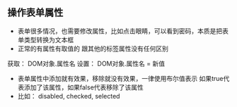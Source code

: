 ## 操作表单属性


- 表单很多情况，也需要修改属性，比如点击眼睛，可以看到密码，本质是把表单类型转换为文本框
- 正常的有属性有取值的 跟其他的标签属性没有任何区别
  
获取： DOM对象.属性名
设置： DOM对象.属性名 = 新值


- 表单属性中添加就有效果，移除就没有效果，一律使用布尔值表示  如果true代表添加了该属性，如果false代表移除了该属性
- 比如： disabled, checked, selected